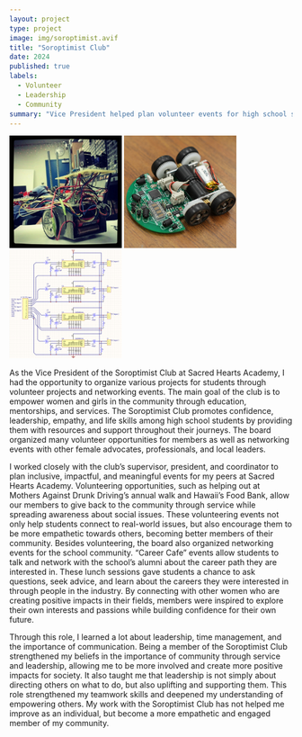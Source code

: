 ```yaml
---
layout: project
type: project
image: img/soroptimist.avif
title: "Soroptimist Club"
date: 2024
published: true
labels:
  - Volunteer
  - Leadership
  - Community
summary: "Vice President helped plan volunteer events for high school students."
---
```


<div class="text-center p-4">
  <img width="200px" src="../img/micromouse/micromouse-robot.png" class="img-thumbnail" >
  <img width="200px" src="../img/micromouse/micromouse-robot-2.jpg" class="img-thumbnail" >
  <img width="200px" src="../img/micromouse/micromouse-circuit.png" class="img-thumbnail" >
</div>

As the Vice President of the Soroptimist Club at Sacred Hearts Academy, I had the opportunity to organize various projects for students through volunteer projects and networking events. The main goal of the club is to empower women and girls in the community through education, mentorships, and services. The Soroptimist Club promotes confidence, leadership, empathy, and life skills among high school students by providing them with resources and support throughout their journeys. The board organized many volunteer opportunities for members as well as networking events with other female advocates, professionals, and local leaders. 
  
I worked closely with the club’s supervisor, president, and coordinator to plan inclusive, impactful, and meaningful events for my peers at Sacred Hearts Academy. Volunteering opportunities, such as helping out at Mothers Against Drunk Driving’s annual walk and Hawaii’s Food Bank, allow our members to give back to the community through service while spreading awareness about social issues. These volunteering events not only help students connect to real-world issues, but also encourage them to be more empathetic towards others, becoming better members of their community. Besides volunteering, the board also organized networking events for the school community. “Career Cafe” events allow students to talk and network with the school’s alumni about the career path they are interested in. These lunch sessions gave students a chance to ask questions, seek advice, and learn about the careers they were interested in through people in the industry. By connecting with other women who are creating positive impacts in their fields, members were inspired to explore their own interests and passions while building confidence for their own future. 
 
Through this role, I learned a lot about leadership, time management, and the importance of communication. Being a member of the Soroptimist Club strengthened my beliefs in the importance of community through service and leadership, allowing me to be more involved and create more positive impacts for society. It also taught me that leadership is not simply about directing others on what to do, but also uplifting and supporting them. This role strengthened my teamwork skills and deepened my understanding of empowering others. My work with the Soroptimist Club has not helped me improve as an individual, but become a more empathetic and engaged member of my community. 

